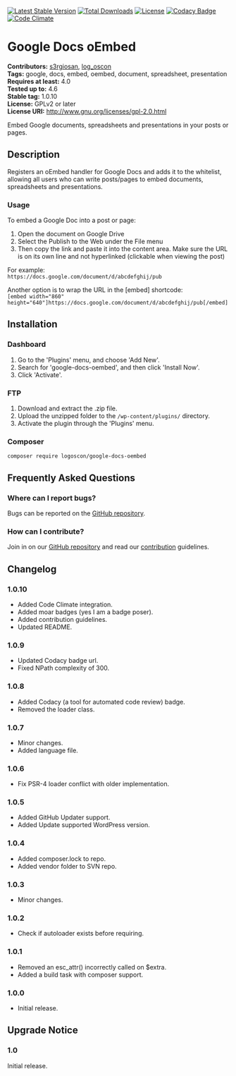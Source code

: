 [![Latest Stable Version](https://poser.pugx.org/logoscon/google-docs-oembed/v/stable)](https://packagist.org/packages/logoscon/google-docs-oembed)
[![Total Downloads](https://poser.pugx.org/logoscon/google-docs-oembed/downloads)](https://packagist.org/packages/logoscon/google-docs-oembed)
[![License](https://poser.pugx.org/logoscon/google-docs-oembed/license)](https://packagist.org/packages/logoscon/google-docs-oembed)
[![Codacy Badge](https://api.codacy.com/project/badge/Grade/d50c20fa4e354dea8f7f8219cf451993)](https://www.codacy.com/app/s3rgiosan/google-docs-oembed?utm_source=github.com&amp;utm_medium=referral&amp;utm_content=log-oscon/google-docs-oembed&amp;utm_campaign=Badge_Grade)
[![Code Climate](https://codeclimate.com/github/log-oscon/google-docs-oembed/badges/gpa.svg)](https://codeclimate.com/github/log-oscon/google-docs-oembed)

# Google Docs oEmbed #
**Contributors:** [s3rgiosan](https://profiles.wordpress.org/s3rgiosan), [log_oscon](https://profiles.wordpress.org/log_oscon)  
**Tags:** google, docs, embed, oembed, document, spreadsheet, presentation    
**Requires at least:** 4.0    
**Tested up to:** 4.6    
**Stable tag:** 1.0.10    
**License:** GPLv2 or later    
**License URI:** http://www.gnu.org/licenses/gpl-2.0.html    

Embed Google documents, spreadsheets and presentations in your posts or pages.  

## Description ##

Registers an oEmbed handler for Google Docs and adds it to the whitelist, allowing all users who can write posts/pages to embed documents, spreadsheets and presentations.  

### Usage ###

To embed a Google Doc into a post or page:  
1. Open the document on Google Drive  
2. Select the Publish to the Web under the File menu  
3. Then copy the link and paste it into the content area. Make sure the URL is on its own line and not hyperlinked (clickable when viewing the post)  

For example:  
`https://docs.google.com/document/d/abcdefghij/pub`  

Another option is to wrap the URL in the [embed] shortcode:  
`[embed width="860" height="640"]https://docs.google.com/document/d/abcdefghij/pub[/embed]`  

## Installation ##

### Dashboard ###

1. Go to the 'Plugins' menu, and choose 'Add New'.
2. Search for 'google-docs-oembed', and then click 'Install Now'.
2. Click 'Activate'.

### FTP ###

1. Download and extract the .zip file.
2. Upload the unzipped folder to the `/wp-content/plugins/` directory.
3. Activate the plugin through the 'Plugins' menu.

### Composer ###

`composer require logoscon/google-docs-oembed`

## Frequently Asked Questions ##

### Where can I report bugs? ###

Bugs can be reported on the [GitHub repository](https://github.com/log-oscon/google-docs-oembed/issues).

### How can I contribute? ###

Join in on our [GitHub repository](https://github.com/log-oscon/google-docs-oembed) and read our [contribution](https://github.com/log-oscon/google-docs-oembed/blob/master/CONTRIBUTING.md) guidelines.

## Changelog ##

### 1.0.10 ###
* Added Code Climate integration.  
* Added moar badges (yes I am a badge poser).
* Added contribution guidelines.  
* Updated README. 

### 1.0.9 ###
* Updated Codacy badge url.  
* Fixed NPath complexity of 300.   

### 1.0.8 ###
* Added Codacy (a tool for automated code review) badge.  
* Removed the loader class.  

### 1.0.7 ###
* Minor changes.  
* Added language file.  

### 1.0.6 ###
* Fix PSR-4 loader conflict with older implementation.  

### 1.0.5 ###
* Added GitHub Updater support.  
* Added Update supported WordPress version.  

### 1.0.4 ###
* Added composer.lock to repo.  
* Added vendor folder to SVN repo.  

### 1.0.3 ###
* Minor changes.

### 1.0.2 ###
* Check if autoloader exists before requiring.  

### 1.0.1 ###
* Removed an esc_attr() incorrectly called on $extra.  
* Added a build task with composer support.  

### 1.0.0 ###
* Initial release.  

## Upgrade Notice ##

### 1.0 ###
Initial release.  
